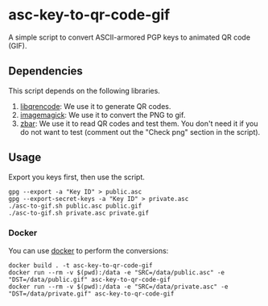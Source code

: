 # asc-key-to-qr-code-gif

A simple script to convert ASCII-armored PGP keys to animated QR code (GIF).

## Dependencies

This script depends on the following libraries.

1. [libqrencode](http://fukuchi.org/works/qrencode/): We use it to generate QR codes.
2. [imagemagick](https://www.imagemagick.org/script/index.php): We use it to convert the PNG to gif.
3. [zbar](http://zbar.sourceforge.net): We use it to read QR codes and test them. You don't need it if you do not want to test (comment out the "Check png" section in the script).

## Usage

Export you keys first, then use the script.

    gpg --export -a "Key ID" > public.asc
    gpg --export-secret-keys -a "Key ID" > private.asc
    ./asc-to-gif.sh public.asc public.gif
    ./asc-to-gif.sh private.asc private.gif

### Docker

You can use [docker](https://docs.docker.com/) to perform the conversions:

```
docker build . -t asc-key-to-qr-code-gif
docker run --rm -v $(pwd):/data -e "SRC=/data/public.asc" -e "DST=/data/public.gif" asc-key-to-qr-code-gif
docker run --rm -v $(pwd):/data -e "SRC=/data/private.asc" -e "DST=/data/private.gif" asc-key-to-qr-code-gif
```
